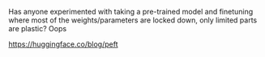 Has anyone experimented with taking a pre-trained model and finetuning where most of the weights/parameters are locked down, only limited parts are plastic?
Oops

https://huggingface.co/blog/peft